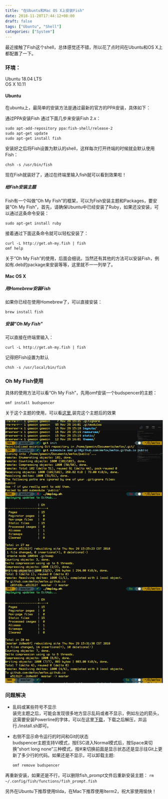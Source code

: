 ```yaml
---
title: "在Ubuntu和Mac OS X上安装Fish"
date: 2018-11-28T17:44:12+08:00
draft: false
tags: ["Ubuntu", "Shell"]
categories: ["System"]
---
```


最近接触了Fish这个shell，总体感觉还不错，所以花了点时间在Ubuntu和OS X上都配置了一下。

### 环境：

Ubuntu 18.04 LTS  
OS X 10.11

#### Ubuntu
在ubuntu上，最简单的安装方法是通过最新的官方的PPA安装，具体如下：

通过PPA安装Fish
通过下面几步来安装Fish 2.x：

    sudo apt-add-repository ppa:fish-shell/release-2
    sudo apt-get update
    sudo apt-get install fish

安装好之后将Fish设置为默认的shell，这样每次打开终端的时候就会默认使用Fish：

    chsh -s /usr/bin/fish

现在Fish就装好了，通过在终端里输入fish就可以看到效果啦！

##### 给Fish安装主题
Fish有一个叫做“Oh My Fish”的框架，可以为Fish安装主题和Packages，要安装”Oh My Fish”，首先，请确保Ubuntu中已经安装了Ruby，如果还没安装，可以通过这条命令安装：

    sudo apt-get install ruby

接着通过下面这条命令就可以轻松安装了：

    curl -L http://get.oh-my.fish | fish
    omf help

关于”Oh My Fish”的使用，后面会细说。当然还有其他的方法可以安装Fish，例如有.deb的package来安装等等，这里就不一一列举了。

#### Mac OS X
##### 用Homebrew安装Fish
如果你已经在使用Homebrew了，可以直接安装：

    brew install fish

##### 安装”Oh My Fish”
可以直接在终端里输入：

    curl -L http://get.oh-my.fish | fish

记得把Fish设置为默认

    chsh -s /usr/local/bin/fish

### Oh My Fish使用
具体的使用方法可以看“Oh My Fish”，先用omf安装一个budspencer的主题：

    omf install budspencer

关于这个主题的使用，可以看[这里](https://github.com/oh-my-fish/oh-my-fish/blob/master/docs/Themes.md#budspencer),装完这个主题后的效果

![Img](https://raw.githubusercontent.com/Wefox/wefox.github.io/master/post/img/install_fish_1.png)

### 问题解决
- 乱码或某些符号不显示  
装完主题之后，可能会发现很多地方显示乱码或者不显示，例如左边的箭头，这需要安装Powerline的字体，可以在这里[下载](https://github.com/powerline/fonts)，下载之后解压，并运行./install.sh即可。

- 右侧不显示命令运行的时间和Git的状态  
budspencer主题支持Vi模式，按ESC进入Normal模式后，按Space来切换”short long none”三种模式，按#来切换前面是显示状态还是显示往Git上更新了多少行的代码。如果还是不显示，可以卸载主题:  
    ```
    omf remove budspencer
    ```
再重新安装，如果还是不行，可以删除fish_prompt文件后重新安装主题：
    ```
    rm ~/.config/fish/functions/fish_prompt.fish
    ```

另外在Ubuntu下推荐使用tilda，在Mac下推荐使用Iterm2，祝大家使用愉快！